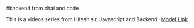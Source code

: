#backend from chai and code

This is a videos series from Hitesh sir, Javascript and Backend -[Model Link](https://app.eraser.io/workspace/YtPqZ1VogxGy1jzIDkzj)
